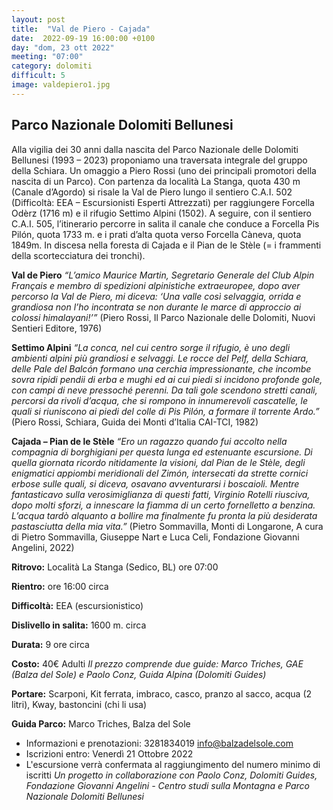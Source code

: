```yaml
---
layout: post
title:  "Val de Piero - Cajada"
date:  2022-09-19 16:00:00 +0100
day: "dom, 23 ott 2022"
meeting: "07:00"
category: dolomiti 
difficult: 5
image: valdepiero1.jpg
---
```


## Parco Nazionale Dolomiti Bellunesi

Alla vigilia dei 30 anni dalla nascita del Parco Nazionale delle Dolomiti Bellunesi (1993 – 2023) proponiamo una traversata integrale del gruppo della Schiara. Un omaggio a Piero Rossi (uno dei principali promotori della nascita di un Parco).
Con partenza da località La Stanga, quota 430 m (Canale d’Agordo) si risale la Val de Piero lungo il sentiero C.A.I. 502 (Difficoltà: EEA – Escursionisti Esperti Attrezzati) per raggiungere Forcella Odèrz (1716 m) e il rifugio Settimo Alpini (1502).
A seguire, con il sentiero C.A.I. 505, l’itinerario percorre in salita il canale che conduce a Forcella Pis Pilón, quota 1733 m. e i prati d’alta quota verso Forcella Càneva, quota 1849m. In discesa nella foresta di Cajada e il Pian de le Stèle (= i frammenti della scortecciatura dei tronchi).

**Val de Piero**
*“L’amico Maurice Martin, Segretario Generale del Club Alpin Français e membro di spedizioni alpinistiche extraeuropee, dopo aver percorso la Val de Piero, mi diceva: ‘Una valle così selvaggia, orrida e grandiosa non l’ho incontrata se non durante le marce di approccio ai colossi himalayani!’”*
(Piero Rossi, Il Parco Nazionale delle Dolomiti, Nuovi Sentieri Editore, 1976)

**Settimo Alpini**
*“La conca, nel cui centro sorge il rifugio, è uno degli ambienti alpini più grandiosi e selvaggi. Le rocce del Pelf, della Schiara, delle Pale del Balcón formano una cerchia impressionante, che incombe sovra ripidi pendii di erba e mughi ed ai cui piedi si incidono profonde gole, con campi di neve pressoché perenni. Da tali gole scendono stretti canali, percorsi da rivoli d’acqua, che si rompono in innumerevoli cascatelle, le quali si riuniscono ai piedi del colle di Pis Pilón, a formare il torrente Ardo.”*  
(Piero Rossi, Schiara, Guida dei Monti d’Italia CAI-TCI, 1982)

**Cajada – Pian de le Stèle**
*“Ero un ragazzo quando fui accolto nella compagnia di borghigiani per questa lunga ed estenuante escursione. Di quella giornata ricordo nitidamente la visioni, dal Pian de le Stèle, degli enigmatici appiombi meridionali del Zimón, intersecati da strette cornici erbose sulle quali, si diceva, osavano avventurarsi i boscaioli. Mentre fantasticavo sulla verosimiglianza di questi fatti, Virginio Rotelli riusciva, dopo molti sforzi, a innescare la fiamma di un certo fornelletto a benzina. L’acqua tardò alquanto a bollire ma finalmente fu pronta la più desiderata pastasciutta della mia vita.”*
(Pietro Sommavilla, Monti di Longarone, A cura di Pietro Sommavilla, Giuseppe Nart e Luca Celi, Fondazione Giovanni Angelini, 2022)

**Ritrovo:** Località La Stanga (Sedico, BL) ore 07:00

**Rientro:** ore 16:00 circa 

**Difficoltà:** EEA (escursionistico)

**Dislivello in salita:**  1600 m. circa

**Durata:** 9 ore circa

**Costo:** 40€ Adulti
*Il prezzo comprende due guide: Marco Triches, GAE (Balza del Sole) e Paolo Conz, Guida Alpina (Dolomiti Guides)*

**Portare:** Scarponi, Kit ferrata, imbraco, casco, pranzo al sacco, acqua (2 litri), Kway, bastoncini (chi li usa) 

**Guida Parco:** Marco Triches, Balza del Sole
* Informazioni e prenotazioni: 3281834019 info@balzadelsole.com 
* Iscrizioni entro: Venerdì 21 Ottobre 2022
* L'escursione verrà confermata al raggiungimento del numero minimo di iscritti
*Un progetto in collaborazione con Paolo Conz, Dolomiti Guides, Fondazione Giovanni Angelini - Centro studi sulla Montagna e Parco Nazionale Dolomiti Bellunesi*

